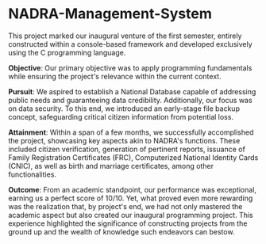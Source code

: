 # NADRA-Management-System
This project marked our inaugural venture of the first semester, entirely constructed within a console-based framework and developed exclusively using the C programming language.

**Objective**:
Our primary objective was to apply programming fundamentals while ensuring the project's relevance within the current context. 

**Pursuit**:
We aspired to establish a National Database capable of addressing public needs and guaranteeing data credibility. Additionally, our focus was on data security. To this end, we introduced an early-stage file backup concept, safeguarding critical citizen information from potential loss.

**Attainment**:
Within a span of a few months, we successfully accomplished the project, showcasing key aspects akin to NADRA's functions. These included citizen verification, generation of pertinent reports, issuance of Family Registration Certificates (FRC), Computerized National Identity Cards (CNIC), as well as birth and marriage certificates, among other functionalities.

**Outcome**:
From an academic standpoint, our performance was exceptional, earning us a perfect score of 10/10. Yet, what proved even more rewarding was the realization that, by project's end, we had not only mastered the academic aspect but also created our inaugural programming project. This experience highlighted the significance of constructing projects from the ground up and the wealth of knowledge such endeavors can bestow.
